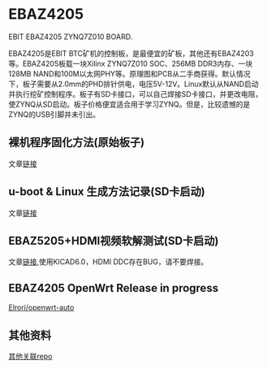 # EBAZ4205

EBIT EBAZ4205 ZYNQ7Z010 BOARD.

EBAZ4205是EBIT BTC矿机的控制板，是最便宜的矿板，其他还有EBAZ4203等。EBAZ4205板载一块Xilinx ZYNQ7Z010 SOC、256MB DDR3内存、一块128MB NAND和100M以太网PHY等。原理图和PCB从二手商获得。默认情况下，板子需要从2.0mm的PHD排针供电，电压5V-12V。Linux默认从NAND启动并执行挖矿控制程序。板子有SD卡接口，可以自己焊接SD卡接口，并更改电阻，使ZYNQ从SD启动。板子价格便宜适合用于学习ZYNQ。但是，比较遗憾的是ZYNQ的USB引脚并未引出。

## 裸机程序固化方法(原始板子)

文章[链接](https://www.jianshu.com/p/b83c663ecaaa)

## u-boot & Linux 生成方法记录(SD卡启动)

文章[链接](https://www.jianshu.com/p/370f95f0068f)

## EBAZ5205+HDMI视频软解测试(SD卡启动)

文章[链接](https://www.jianshu.com/p/f035751c2fe5),使用KICAD6.0，HDMI DDC存在BUG，请不要焊接。

## EBAZ4205 OpenWrt Release in progress

[Elrori/openwrt-auto](https://github.com/Elrori/openwrt-auto)

## 其他资料

[其他关联repo](https://github.com/xjtuecho/EBAZ4205)
